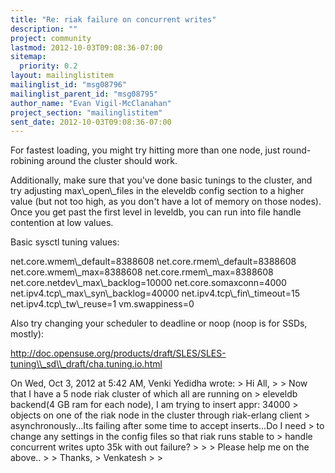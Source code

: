 ```yaml
---
title: "Re: riak failure on concurrent writes"
description: ""
project: community
lastmod: 2012-10-03T09:08:36-07:00
sitemap:
  priority: 0.2
layout: mailinglistitem
mailinglist_id: "msg08796"
mailinglist_parent_id: "msg08795"
author_name: "Evan Vigil-McClanahan"
project_section: "mailinglistitem"
sent_date: 2012-10-03T09:08:36-07:00
---
```



For fastest loading, you might try hitting more than one node, just
round-robining around the cluster should work.

Additionally, make sure that you've done basic tunings to the cluster,
and try adjusting max\\_open\\_files in the eleveldb config section to a
higher value (but not too high, as you don't have a lot of memory on
those nodes). Once you get past the first level in leveldb, you can
run into file handle contention at low values.

Basic sysctl tuning values:

net.core.wmem\\_default=8388608
net.core.rmem\\_default=8388608
net.core.wmem\\_max=8388608
net.core.rmem\\_max=8388608
net.core.netdev\\_max\\_backlog=10000
net.core.somaxconn=4000
net.ipv4.tcp\\_max\\_syn\\_backlog=40000
net.ipv4.tcp\\_fin\\_timeout=15
net.ipv4.tcp\\_tw\\_reuse=1
vm.swappiness=0

Also try changing your scheduler to deadline or noop (noop is for SSDs, mostly):

http://doc.opensuse.org/products/draft/SLES/SLES-tuning\\_sd\\_draft/cha.tuning.io.html

On Wed, Oct 3, 2012 at 5:42 AM, Venki Yedidha
 wrote:
&gt; Hi All,
&gt;
&gt; Now that I have a 5 node riak cluster of which all are running on
&gt; eleveldb backend(4 GB ram for each node), I am trying to insert appr: 34000
&gt; objects on one of the riak node in the cluster through riak-erlang client
&gt; asynchronously...Its failing after some time to accept inserts...Do I need
&gt; to change any settings in the config files so that riak runs stable to
&gt; handle concurrent writes upto 35k with out failure?
&gt;
&gt;
&gt; Please help me on the above..
&gt;
&gt; Thanks,
&gt; Venkatesh
&gt;
&gt;
